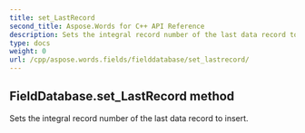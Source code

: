 ```yaml
---
title: set_LastRecord
second_title: Aspose.Words for C++ API Reference
description: Sets the integral record number of the last data record to insert. 
type: docs
weight: 0
url: /cpp/aspose.words.fields/fielddatabase/set_lastrecord/
---
```

## FieldDatabase.set_LastRecord method


Sets the integral record number of the last data record to insert.


